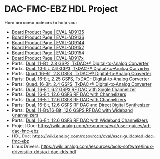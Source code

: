 # DAC-FMC-EBZ HDL Project

Here are some pointers to help you:
  * [Board Product Page | EVAL-AD9135](https://www.analog.com/eval-AD9135)
  * [Board Product Page | EVAL-AD9136](https://www.analog.com/eval-AD9136)
  * [Board Product Page | EVAL-AD9144](https://www.analog.com/eval-AD9144)
  * [Board Product Page | EVAL-AD9152](https://www.analog.com/eval-AD9152)
  * [Board Product Page | EVAL-AD9154](https://www.analog.com/eval-AD9154)
  * [Board Product Page | EVAL-AD917x](https://www.analog.com/eval-AD9172)
  * Parts : [Dual, 11-Bit, 2.8 GSPS, TxDAC+® Digital-to-Analog Converter](https://www.analog.com/ad9135)
  * Parts : [Dual, 16-Bit, 2.8 GSPS, TxDAC+® Digital-to-Analog Converter](https://www.analog.com/ad9136)
  * Parts : [Quad, 16-Bit, 2.8 GSPS, TxDAC+® Digital-to-Analog Converter](https://www.analog.com/AD9144)
  * Parts : [Dual, 16-Bit, 2.25 GSPS, TxDAC+ Digital-to-Analog Converter](https://www.analog.com/ad9152)
  * Parts : [Quad, 16-Bit, 2.4 GSPS, TxDAC+® Digital-to-Analog Converter](https://www.analog.com/AD9154)
  * Parts : [Dual, 16-Bit, 6.2 GSPS RF DAC with Single Channelizer](https://www.analog.com/AD9171)
  * Parts : [Dual, 16-Bit, 12.6 GSPS RF DAC with Channelizers](https://www.analog.com/ad9172)
  * Parts : [Dual, 16-Bit, 12.6 GSPS RF DAC with Channelizers](https://www.analog.com/AD9173)
  * Parts : [Dual, 16-Bit, 12.6 GSPS RF DAC and Direct Digital Synthesizer](https://www.analog.com/AD9174)
  * Parts : [Dual, 11-Bit/16-Bit, 12.6 GSPS RF DAC with Wideband Channelizers](https://www.analog.com/AD9175)
  * Parts : [Dual, 16-Bit, 12.6 GSPS RF DAC with Wideband Channelizers](https://www.analog.com/AD9176)
  * Project Doc: https://wiki.analog.com/resources/eval/user-guides/ad-dac-fmc-ebz
  * HDL Doc: https://wiki.analog.com/resources/eval/user-guides/ad-dac-fmc-ebz
  * Linux Drivers: https://wiki.analog.com/resources/tools-software/linux-drivers/iio-dds/axi-dac-dds-hdl
